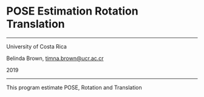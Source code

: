 # POSE Estimation Rotation Translation

----------

University of Costa Rica

Belinda Brown, timna.brown@ucr.ac.cr

2019

----------

This program estimate POSE, Rotation and Translation
